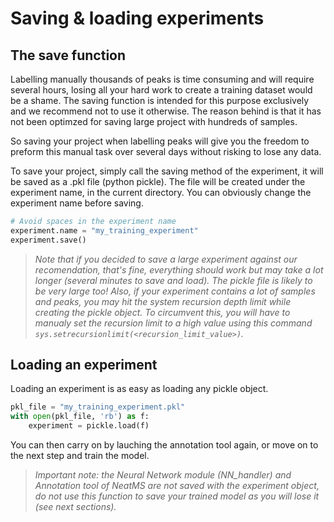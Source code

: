 # Saving & loading experiments

## The save function

Labelling manually thousands of peaks is time consuming and will require several hours, losing all your hard work to create a training dataset would be a shame. The saving function is intended for this purpose exclusively and we recommend not to use it otherwise. The reason behind is that it has not been optimzed for saving large project with hundreds of samples.

So saving your project when labelling peaks will give you the freedom to preform this manual task over several days without risking to lose any data.

To save your project, simply call the saving method of the experiment, it will be saved as a .pkl file (python pickle). The file will be created  under the experiment name, in the current directory. You can obviously change the experiment name before saving.

``` python
# Avoid spaces in the experiment name
experiment.name = "my_training_experiment"
experiment.save()
```

> *Note that if you decided to save a large experiment against our recomendation, that's fine, everything should work but may take a lot longer (several minutes to save and load). The pickle file is likely to be very large too! Also, if your experiment contains a lot of samples and peaks, you may hit the system recursion depth limit while creating the pickle object. To circumvent this, you will have to manualy set the recursion limit to a high value using this command `sys.setrecursionlimit(<recursion_limit_value>)`.* 

## Loading an experiment

Loading an experiment is as easy as loading any pickle object. 

``` python
pkl_file = "my_training_experiment.pkl"
with open(pkl_file, 'rb') as f:
    experiment = pickle.load(f)
```

You can then carry on by lauching the annotation tool again, or move on to the next step and train the model. 

> *Important note: the Neural Network module (NN_handler) and Annotation tool of NeatMS are not saved with the experiment object, do not use this function to save your trained model as you will lose it (see next sections).*